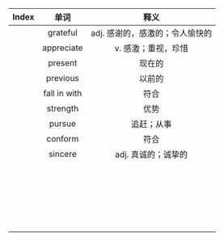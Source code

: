 | Index |     单词     |              释义               |
| :---: | :----------: | :-----------------------------: |
|       |   grateful   | adj. 感谢的，感激的；令人愉快的 |
|       |  appreciate  |       v. 感激；重视，珍惜       |
|       |   present    |             现在的              |
|       |   previous   |             以前的              |
|       | fall in with |              符合               |
|       |   strength   |              优势               |
|       |    pursue    |           追赶；从事            |
|       |   conform    |              符合               |
|       |   sincere    |       adj. 真诚的；诚挚的       |
|       |              |                                 |
|       |              |                                 |
|       |              |                                 |
|       |              |                                 |
|       |              |                                 |
|       |              |                                 |
|       |              |                                 |
|       |              |                                 |
|       |              |                                 |
|       |              |                                 |
|       |              |                                 |
|       |              |                                 |
|       |              |                                 |
|       |              |                                 |
|       |              |                                 |
|       |              |                                 |
|       |              |                                 |
|       |              |                                 |
|       |              |                                 |
|       |              |                                 |
|       |              |                                 |
|       |              |                                 |
|       |              |                                 |

